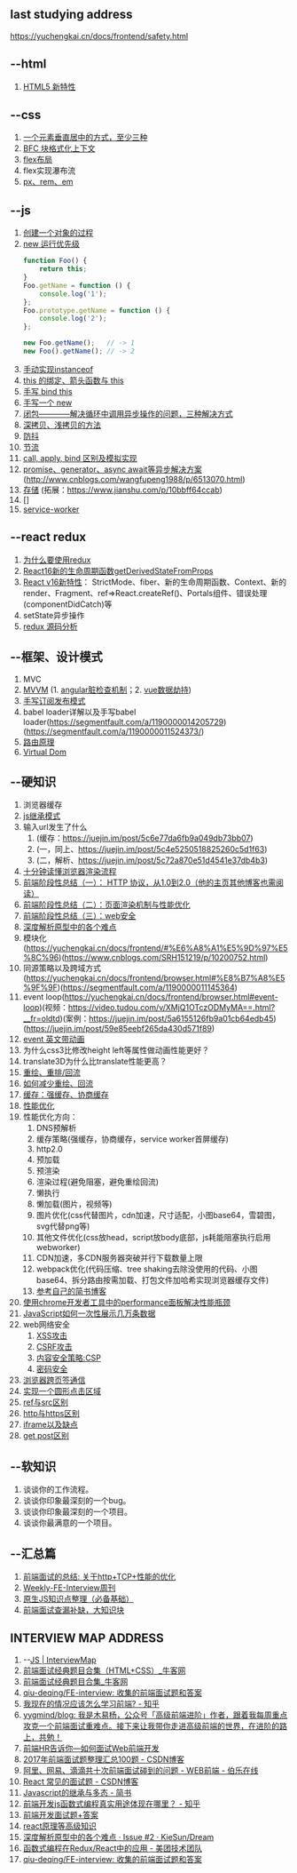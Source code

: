 ## last studying address
https://yuchengkai.cn/docs/frontend/safety.html

## --html
1. [HTML5 新特性](https://www.cnblogs.com/vicky1018/p/7705223.html)

## --css
1. [一个元素垂直居中的方式，至少三种](https://www.cnblogs.com/SRH151219/p/10401489.html)
1. [BFC 块格式化上下文](https://www.cnblogs.com/SRH151219/p/10401285.html)
1. [flex布局](http://www.ruanyifeng.com/blog/2015/07/flex-grammar.html)
1. flex实现瀑布流
1. [px、rem、em](http://www.runoob.com/w3cnote/px-em-rem-different.html)

## --js
1. [创建一个对象的过程](https://yuchengkai.cn/docs/frontend/#new)
1. [new 运行优先级](https://yuchengkai.cn/docs/frontend/#new)
    ```js
    function Foo() {
        return this;
    }
    Foo.getName = function () {
        console.log('1');
    };
    Foo.prototype.getName = function () {
        console.log('2');
    };

    new Foo.getName();   // -> 1
    new Foo().getName(); // -> 2
    ```
1. [手动实现instanceof](https://yuchengkai.cn/docs/frontend/#instanceof)
1. [this 的绑定、箭头函数与 this](https://www.cnblogs.com/snandy/p/4773184.html)
1. [手写 bind this](https://blog.csdn.net/qq_40479190/article/details/78324282)
1. [手写一个 new](https://yuchengkai.cn/docs/frontend/#new)
1. [闭包————解决循环中调用异步操作的问题，三种解决方式](https://yuchengkai.cn/docs/frontend/#%E9%97%AD%E5%8C%85)
1. [深拷贝、浅拷贝的方法](https://yuchengkai.cn/docs/frontend/#%E6%B7%B1%E6%B5%85%E6%8B%B7%E8%B4%9D)
1. [防抖](https://yuchengkai.cn/docs/frontend/#%E9%98%B2%E6%8A%96)
1. [节流](https://yuchengkai.cn/docs/frontend/#%E8%8A%82%E6%B5%81)
1. [call, apply, bind 区别及模拟实现](https://yuchengkai.cn/docs/frontend/#call-apply-bind-%E5%8C%BA%E5%88%AB)
1. [promise、generator、async await等异步解决方案](https://www.cnblogs.com/zuobaiquan01/p/8477322.html)(http://www.cnblogs.com/wangfupeng1988/p/6513070.html)
1. [存储](https://yuchengkai.cn/docs/frontend/browser.html#%E5%AD%98%E5%82%A8) (拓展：https://www.jianshu.com/p/10bbff64ccab)
1. []
1. [service-worker](https://yuchengkai.cn/docs/frontend/browser.html#service-worker)

## --react redux
1. [为什么要使用redux](https://github.com/kenberkeley/redux-simple-tutorial)
1. [React16新的生命周期函数getDerivedStateFromProps](https://blog.csdn.net/nnxxyy1111/article/details/80832525)
1. [React v16新特性](https://yuchengkai.cn/docs/frontend/react.html#react-%E7%94%9F%E5%91%BD%E5%91%A8%E6%9C%9F%E5%88%86%E6%9E%90)：
    StrictMode、fiber、新的生命周期函数、Context、新的render、Fragment、ref=>React.createRef()、Portals组件、错误处理(componentDidCatch)等
1. setState异步操作
1. [redux 源码分析](https://yuchengkai.cn/docs/frontend/react.html#redux-%E6%BA%90%E7%A0%81%E5%88%86%E6%9E%90)

## --框架、设计模式
1. MVC
1. [MVVM](https://yuchengkai.cn/docs/frontend/framework.html#mvvm)
    (1. [angular脏检查机制](https://yuchengkai.cn/docs/frontend/framework.html#%E8%84%8F%E6%95%B0%E6%8D%AE%E6%A3%80%E6%B5%8B)；2. [vue数据劫持](https://yuchengkai.cn/docs/frontend/framework.html#%E6%95%B0%E6%8D%AE%E5%8A%AB%E6%8C%81))
1. [手写订阅发布模式](https://www.jianshu.com/p/ea671156baf5)
1. babel loader详解以及手写babel loader(https://segmentfault.com/a/1190000014205729)(https://segmentfault.com/a/1190000011524373/)
1. [路由原理](https://yuchengkai.cn/docs/frontend/framework.html#%E8%B7%AF%E7%94%B1%E5%8E%9F%E7%90%86)
1. [Virtual Dom](https://yuchengkai.cn/docs/frontend/framework.html#%E4%B8%BA%E4%BB%80%E4%B9%88%E9%9C%80%E8%A6%81-virtual-dom)

## --硬知识
1. 浏览器缓存
1. [js继承模式](https://yuchengkai.cn/docs/frontend/#%E7%BB%A7%E6%89%BF)
1. 输入url发生了什么
    1. (缓存：https://juejin.im/post/5c6e77da6fb9a049db73bb07)
    1. (一，同上、https://juejin.im/post/5c4e5250518825260c5d1f63)
    1. (二，解析、https://juejin.im/post/5c72a870e51d4541e37db4b3)
1. [十分钟读懂浏览器渲染流程](https://blog.csdn.net/farsight1/article/details/79758347)
1. [前端阶段性总结（一）： HTTP 协议，从1.0到2.0（他的主页其他博客也需阅读）](https://segmentfault.com/a/1190000016179430)
1. [前端阶段性总结（二）：页面渲染机制与性能优化](https://segmentfault.com/a/1190000016458627)
1. [前端阶段性总结（三）：web安全](https://segmentfault.com/a/1190000016490817)
1. [深度解析原型中的各个难点](https://github.com/KieSun/Dream/issues/2)
1. 模块化(https://yuchengkai.cn/docs/frontend/#%E6%A8%A1%E5%9D%97%E5%8C%96)(https://www.cnblogs.com/SRH151219/p/10200752.html)
1. 同源策略以及跨域方式(https://yuchengkai.cn/docs/frontend/browser.html#%E8%B7%A8%E5%9F%9F)(https://segmentfault.com/a/1190000011145364)
1. event loop(https://yuchengkai.cn/docs/frontend/browser.html#event-loop)(视频：https://video.tudou.com/v/XMjQ1OTczODMyMA==.html?__fr=oldtd)(案例：https://juejin.im/post/5a6155126fb9a01cb64edb45)(https://juejin.im/post/59e85eebf265da430d571f89)
1. [event 英文带动画](https://jakearchibald.com/2015/tasks-microtasks-queues-and-schedules/)
1. 为什么css3比修改height left等属性做动画性能更好？
1. translate3D为什么比translate性能更高？
1. [重绘、重排/回流](https://yuchengkai.cn/docs/frontend/browser.html#%E9%87%8D%E7%BB%98%EF%BC%88repaint%EF%BC%89%E5%92%8C%E5%9B%9E%E6%B5%81%EF%BC%88reflow%EF%BC%89)
1. [如何减少重绘、回流](https://yuchengkai.cn/docs/frontend/browser.html#%E5%87%8F%E5%B0%91%E9%87%8D%E7%BB%98%E5%92%8C%E5%9B%9E%E6%B5%81)
1. [缓存：强缓存、协商缓存](https://yuchengkai.cn/docs/frontend/performance.html#%E7%BC%93%E5%AD%98)
1. [性能优化](https://yuchengkai.cn/docs/frontend/performance.html#%E6%80%A7%E8%83%BD)
1. 性能优化方向：
    1. DNS预解析
    1. 缓存策略(强缓存，协商缓存，service worker首屏缓存)
    1. http2.0
    1. 预加载
    1. 预渲染
    1. 渲染过程(避免阻塞，避免重绘回流)
    1. 懒执行
    1. 懒加载(图片，视频等)
    1. 图片优化(css代替图片，cdn加速，尺寸适配，小图base64，雪碧图，svg代替png等)
    1. 其他文件优化(css放head，script放body底部，js耗能阻塞执行启用webworker)
    1. CDN加速，多CDN服务器突破并行下载数量上限
    1. webpack优化(代码压缩、tree shaking去除没使用的代码、小图base64、拆分路由按需加载、打包文件加哈希实现浏览器缓存文件)
    1. [参考自己的简书博客](https://www.jianshu.com/p/44146f8c0137)
1. [使用chrome开发者工具中的performance面板解决性能瓶颈](https://www.cnblogs.com/xiaohuochai/p/9182710.html)
1. [JavaScript如何一次性展示几万条数据
](https://blog.csdn.net/leipanbo/article/details/79894912)
1. web网络安全
    1. [XSS攻击](https://my.oschina.net/meituantech/blog/2218539)
    1. [CSRF攻击](https://my.oschina.net/meituantech/blog/2243958)
    1. [内容安全策略:CSP](https://linux.cn/article-5848-1.html)
    1. [密码安全](https://yuchengkai.cn/docs/frontend/safety.html#%E5%AF%86%E7%A0%81%E5%AE%89%E5%85%A8)
1. [浏览器跨页签通信](https://www.nowcoder.com/ta/review-frontend/review?tpId=80&tqId=29699&query=&asc=true&order=&page=22)
1. [实现一个圆形点击区域](https://www.nowcoder.com/ta/review-frontend/review?tpId=80&tqId=29700&query=&asc=true&order=&page=23)
1. [ref与src区别](https://www.nowcoder.com/ta/review-frontend/review?tpId=80&tqId=29704&query=&asc=true&order=&page=27)
1. [http与https区别](https://www.nowcoder.com/ta/review-frontend/review?tpId=80&tqId=32003&query=&asc=true&order=&page=73)
1. [iframe以及缺点](https://www.nowcoder.com/ta/review-frontend/review?tpId=80&tqId=32018&query=&asc=true&order=&page=88)
1. [get post区别](https://www.nowcoder.com/ta/review-frontend/review?tpId=80&tqId=32067&query=&asc=true&order=&page=137)

## --软知识
1. 谈谈你的工作流程。
1. 谈谈你印象最深刻的一个bug。
1. 谈谈你印象最深刻的一个项目。
1. 谈谈你最满意的一个项目。

## --汇总篇
1. [前端面试的总结: 关于http+TCP+性能的优化](https://blog.csdn.net/weixin_41646716/article/details/79988249)
1. [Weekly-FE-Interview周刊](https://github.com/airuikun/Weekly-FE-Interview)
1. [原生JS知识点整理（必备基础）](https://juejin.im/post/5cb7b62b5188253772753c01)
1. [前端面试查漏补缺，大知识块](https://juejin.im/post/5c6bab91f265da2dd94c9f9e)

## INTERVIEW MAP ADDRESS
1. --[JS | InterviewMap](https://yuchengkai.cn/docs/frontend/)
1. [前端面试经典题目合集（HTML+CSS）_牛客网](https://www.nowcoder.com/ta/review-frontend?query=&asc=true&order=&page=1)
1. [前端面试经典题目合集_牛客网](https://www.nowcoder.com/ta/front-end-interview)
1. [qiu-deqing/FE-interview: 收集的前端面试题和答案](https://github.com/qiu-deqing/FE-interview)
1. [我现在的情况应该怎么学习前端? - 知乎](https://www.zhihu.com/question/29382690)
1. [yygmind/blog: 我是木易杨，公众号「高级前端进阶」作者，跟着我每周重点攻克一个前端面试重难点。接下来让我带你走进高级前端的世界，在进阶的路上，共勉！](https://github.com/yygmind/blog)
1. [前端HR告诉你—如何面试Web前端开发](https://www.douban.com/group/topic/96092329/)
1. [2017年前端面试题整理汇总100题 - CSDN博客](https://blog.csdn.net/kebi007/article/details/54882425)
1. [阿里、网易、滴滴共十次前端面试碰到的问题 - WEB前端 - 伯乐在线](http://web.jobbole.com/91429/?utm_source=blog.jobbole.com&utm_medium=relatedPosts)
1. [React 常见的面试题 - CSDN博客](https://blog.csdn.net/sinat_17775997/article/details/69938720)
1. [Javascript的继承与多态 - 简书](https://www.jianshu.com/p/5cb692658704)
1. [前端开发js函数式编程真实用途体现在哪里？ - 知乎](https://www.zhihu.com/question/59871249)
1. [前端开发面试题+答案](https://github.com/markyun/My-blog/tree/master/Front-end-Developer-Questions/Questions-and-Answers)
1. [react原理等高级知识](https://github.com/purplebamboo/blog/issues)
1. [深度解析原型中的各个难点 · Issue #2 · KieSun/Dream](https://github.com/KieSun/Dream/issues/2)
1. [函数式编程在Redux/React中的应用 - 美团技术团队](https://tech.meituan.com/2017/10/12/functional-programming-in-redux.html)
1. [qiu-deqing/FE-interview: 收集的前端面试题和答案](https://github.com/qiu-deqing/FE-interview)
